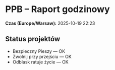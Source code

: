 # PPB – Raport godzinowy
**Czas (Europe/Warsaw):** 2025-10-19 22:23

## Status projektów
- Bezpieczny Pieszy — OK
- Zwolnij przy przejściu — OK
- Odblask ratuje życie — OK

